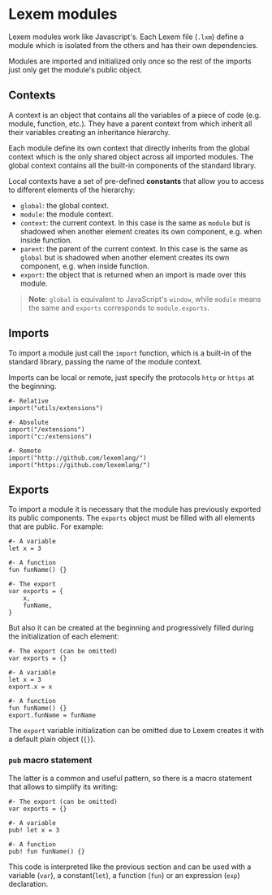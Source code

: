 # Lexem modules

Lexem modules work like Javascript's. Each Lexem file (`.lxm`) define a module which is isolated from the others and has their own dependencies.

Modules are imported and initialized only once so the rest of the imports just only get the module's public object.

## Contexts

A context is an object that contains all the variables of a piece of code (e.g. module, function, etc.). They have a parent context from which inherit all their variables creating an inheritance hierarchy.

Each module define its own context that directly inherits from the global context which is the only shared object across all imported modules.
The global context contains all the built-in components of the standard library.

Local contexts have a set of pre-defined **constants** that allow you to access to different elements of the hierarchy:

- `global`: the global context.
- `module`: the module context.
- `context`: the current context. In this case is the same as `module` but is shadowed when another element creates its own component, e.g. when inside function.
- `parent`: the parent of the current context. In this case is the same as `global` but is shadowed when another element creates its own component, e.g. when inside function.
- `export`: the object that is returned when an import is made over this module.

> **Note**: `global` is equivalent to JavaScript's `window`, while `module` means the same and `exports` corresponds to `module.exports`.

## Imports

To import a module just call the `import` function, which is a built-in of the standard library, passing the name of the module context.

Imports can be local or remote, just specify the protocols `http` or `https` at the beginning.

```lexem
#- Relative
import("utils/extensions")

#- Absolute
import("/extensions")
import("c:/extensions")

#- Remote
import("http://github.com/lexemlang/")
import("https://github.com/lexemlang/")
```

## Exports

To import a module it is necessary that the module has previously exported its public components. The `exports` object must be filled with all elements that are public. For example:

```lexem
#- A variable
let x = 3

#- A function
fun funName() {}

#- The export
var exports = {
    x,
    funName,
}
```

But also it can be created at the beginning and progressively filled during the initialization of each element:

```lexem
#- The export (can be omitted)
var exports = {}

#- A variable
let x = 3
export.x = x

#- A function
fun funName() {}
export.funName = funName
```

The `export` variable initialization can be omitted due to Lexem creates it with a default plain object (`{}`).

### `pub` macro statement

The latter is a common and useful pattern, so there is a macro statement that allows to simplify its writing:

```lexem
#- The export (can be omitted)
var exports = {}

#- A variable
pub! let x = 3

#- A function
pub! fun funName() {}
```

This code is interpreted like the previous section and can be used with a variable (`var`), a constant(`let`), a function (`fun`) or an expression (`exp`) declaration.
